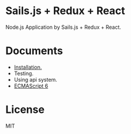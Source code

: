 # Sails.js + Redux + React
Node.js Application by Sails.js + Redux + React.

# Documents 

- [Installation.](https://saveto.co/note/5735e7294b5cbaaf5b649857)
- Testing.
- Using api system.
- [ECMAScript 6](https://github.com/lukehoban/es6features)

# License
MIT